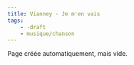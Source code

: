 ```yaml
---
title: Vianney - Je m'en vais
tags:
    - -draft
    - musique/chanson
---
```


Page créée automatiquement, mais vide.
